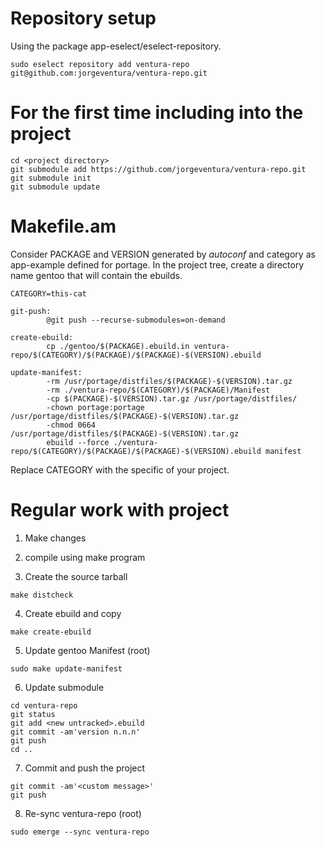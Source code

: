 # Repository setup

Using the package app-eselect/eselect-repository.

```
sudo eselect repository add ventura-repo git@github.com:jorgeventura/ventura-repo.git
```
# For the first time including into the project

```
cd <project directory>
git submodule add https://github.com/jorgeventura/ventura-repo.git
git submodule init
git submodule update
```

# Makefile.am

 Consider PACKAGE and VERSION generated by *autoconf* and category as app-example defined for portage.
 In the project tree, create a directory name gentoo that will contain the ebuilds.

 ```
 CATEGORY=this-cat

 git-push:
         @git push --recurse-submodules=on-demand
 
 create-ebuild:
         cp ./gentoo/$(PACKAGE).ebuild.in ventura-repo/$(CATEGORY)/$(PACKAGE)/$(PACKAGE)-$(VERSION).ebuild
 
 update-manifest:
         -rm /usr/portage/distfiles/$(PACKAGE)-$(VERSION).tar.gz
         -rm ./ventura-repo/$(CATEGORY)/$(PACKAGE)/Manifest
         -cp $(PACKAGE)-$(VERSION).tar.gz /usr/portage/distfiles/
         -chown portage:portage /usr/portage/distfiles/$(PACKAGE)-$(VERSION).tar.gz
         -chmod 0664 /usr/portage/distfiles/$(PACKAGE)-$(VERSION).tar.gz
         ebuild --force ./ventura-repo/$(CATEGORY)/$(PACKAGE)/$(PACKAGE)-$(VERSION).ebuild manifest

 ```

  Replace CATEGORY with the specific of your project. 


# Regular work with project

 1. Make changes
 2. compile using make program

 3. Create the source tarball

 ```
 make distcheck
 ```

 4. Create ebuild and copy

 ```
 make create-ebuild
 ```

 5. Update gentoo Manifest (root)

 ```
 sudo make update-manifest
 ```

 6. Update submodule

 ```
 cd ventura-repo
 git status
 git add <new untracked>.ebuild
 git commit -am'version n.n.n'
 git push
 cd ..
 ```
 7. Commit and push the project

 ```
 git commit -am'<custom message>'
 git push
 ```
 8. Re-sync ventura-repo (root)

 ```
 sudo emerge --sync ventura-repo
 ```

